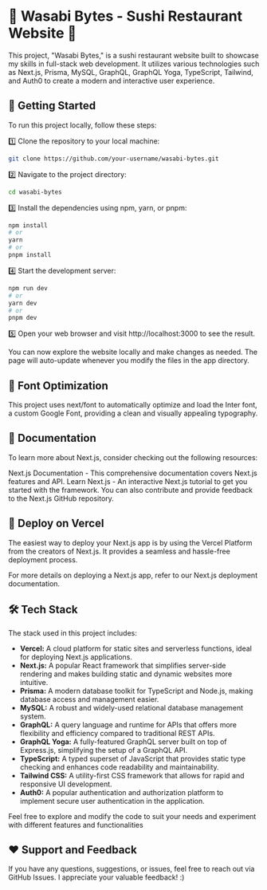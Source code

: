 # 🍣 **Wasabi Bytes - Sushi Restaurant Website** 🍱

This project, "Wasabi Bytes," is a sushi restaurant website built to showcase my skills in full-stack web development. It utilizes various technologies such as Next.js, Prisma, MySQL, GraphQL, GraphQL Yoga, TypeScript, Tailwind, and Auth0 to create a modern and interactive user experience.

## 🚀 **Getting Started**

To run this project locally, follow these steps:


1️⃣ Clone the repository to your local machine:
```bash
git clone https://github.com/your-username/wasabi-bytes.git
```
2️⃣ Navigate to the project directory:
```bash
cd wasabi-bytes
```


3️⃣ Install the dependencies using npm, yarn, or pnpm:

```bash
npm install
# or
yarn
# or
pnpm install
```

4️⃣ Start the development server:
```bash
npm run dev
# or
yarn dev
# or
pnpm dev
```


5️⃣ Open your web browser and visit http://localhost:3000 to see the result.

You can now explore the website locally and make changes as needed. The page will auto-update whenever you modify the files in the app directory.

## 🎨 **Font Optimization**

This project uses next/font to automatically optimize and load the Inter font, a custom Google Font, providing a clean and visually appealing typography.

## 🔗 **Documentation**

To learn more about Next.js, consider checking out the following resources:

Next.js Documentation - This comprehensive documentation covers Next.js features and API.
Learn Next.js - An interactive Next.js tutorial to get you started with the framework.
You can also contribute and provide feedback to the Next.js GitHub repository.

## 🚀 **Deploy on Vercel**

The easiest way to deploy your Next.js app is by using the Vercel Platform from the creators of Next.js. It provides a seamless and hassle-free deployment process.

For more details on deploying a Next.js app, refer to our Next.js deployment documentation.

## 🛠 **Tech Stack**

The stack used in this project includes:

+ **Vercel:** A cloud platform for static sites and serverless functions, ideal for deploying Next.js applications.
+ **Next.js:** A popular React framework that simplifies server-side rendering and makes building static and dynamic websites more intuitive.
+ **Prisma:** A modern database toolkit for TypeScript and Node.js, making database access and management easier.
+ **MySQL:** A robust and widely-used relational database management system.
+ **GraphQL:** A query language and runtime for APIs that offers more flexibility and efficiency compared to traditional REST APIs.
+ **GraphQL Yoga:** A fully-featured GraphQL server built on top of Express.js, simplifying the setup of a GraphQL API.
+ **TypeScript:** A typed superset of JavaScript that provides static type checking and enhances code readability and maintainability.
+ **Tailwind CSS:** A utility-first CSS framework that allows for rapid and responsive UI development.
+ **Auth0:** A popular authentication and authorization platform to implement secure user authentication in the application.

Feel free to explore and modify the code to suit your needs and experiment with different features and functionalities

## ❤️ **Support and Feedback**

If you have any questions, suggestions, or issues, feel free to reach out via GitHub Issues. I appreciate your valuable feedback! :)
